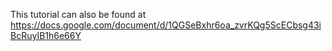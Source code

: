 This tutorial can also be found at https://docs.google.com/document/d/1QGSeBxhr6oa_zvrKQg5ScECbsg43iBcRuyIB1h6e66Y
